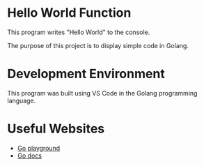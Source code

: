 # Hello World Function

This program writes "Hello World" to the console.

The purpose of this project is to display simple code in Golang.

# Development Environment

This program was built using VS Code in the Golang programming language.

# Useful Websites

* [Go playground](https://go.dev/play/)
* [Go docs](https://go.dev/)